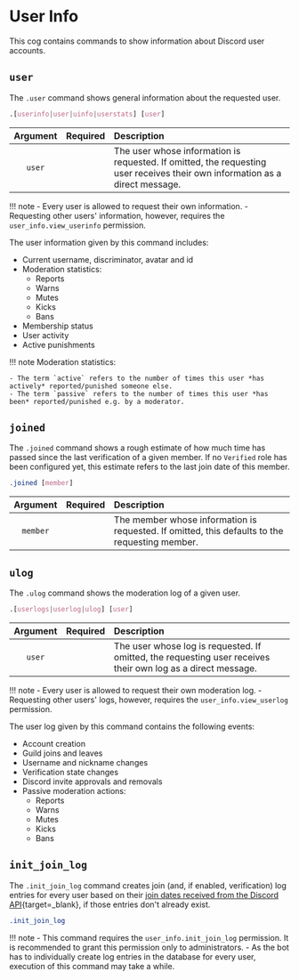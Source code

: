 # User Info

This cog contains commands to show information about Discord user accounts.


## `user`

The `.user` command shows general information about the requested user.

```css
.[userinfo|user|uinfo|userstats] [user]
```

|Argument|Required|Description|
|:------:|:------:|:----------|
|`user`||The user whose information is requested. If omitted, the requesting user receives their own information as a direct message.|

!!! note
    - Every user is allowed to request their own information.
    - Requesting other users' information, however, requires the `user_info.view_userinfo` permission.

The user information given by this command includes:

- Current username, discriminator, avatar and id
- Moderation statistics:
    - Reports
    - Warns
    - Mutes
    - Kicks
    - Bans
- Membership status
- User activity
- Active punishments

<!-- markdownlint-disable MD046 -->
!!! note
    Moderation statistics:

    - The term `active` refers to the number of times this user *has actively* reported/punished someone else.
    - The term `passive` refers to the number of times this user *has been* reported/punished e.g. by a moderator.
<!-- markdownlint-enable MD046 -->


## `joined`

The `.joined` command shows a rough estimate of how much time has passed since the last verification of a given member. If no `Verified` role has been configured yet, this estimate refers to the last join date of this member.

```css
.joined [member]
```

|Argument|Required|Description|
|:------:|:------:|:----------|
|`member`||The member whose information is requested. If omitted, this defaults to the requesting member.|


## `ulog`

The `.ulog` command shows the moderation log of a given user.

```css
.[userlogs|userlog|ulog] [user]
```

|Argument|Required|Description|
|:------:|:------:|:----------|
|`user`||The user whose log is requested. If omitted, the requesting user receives their own log as a direct message.|

!!! note
    - Every user is allowed to request their own moderation log.
    - Requesting other users' logs, however, requires the `user_info.view_userlog` permission.

The user log given by this command contains the following events:

- Account creation
- Guild joins and leaves
- Username and nickname changes
- Verification state changes
- Discord invite approvals and removals
- Passive moderation actions:
    - Reports
    - Warns
    - Mutes
    - Kicks
    - Bans


## `init_join_log`

The `.init_join_log` command creates join (and, if enabled, verification) log entries for every user based on their [join dates received from the Discord API](https://discordpy.readthedocs.io/en/latest/api.html#discord.Member.joined_at){target=_blank}, if those entries don't already exist.

```.css
.init_join_log
```

!!! note
    - This command requires the `user_info.init_join_log` permission. It is recommended to grant this permission only to administrators.
    - As the bot has to individually create log entries in the database for every user, execution of this command may take a while.
